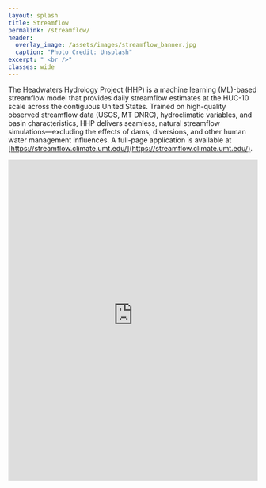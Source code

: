 ```yaml
---
layout: splash
title: Streamflow
permalink: /streamflow/
header:
  overlay_image: /assets/images/streamflow_banner.jpg
  caption: "Photo Credit: Unsplash"
excerpt: " <br />"
classes: wide
---
```


The Headwaters Hydrology Project (HHP) is a machine learning (ML)-based streamflow model that provides daily streamflow estimates at the HUC-10 scale across the contiguous United States. Trained on high-quality observed streamflow data (USGS, MT DNRC), hydroclimatic variables, and basin characteristics, HHP delivers seamless, natural streamflow simulations—excluding the effects of dams, diversions, and other human water management influences. A full-page application is available at [https://streamflow.climate.umt.edu/](https://streamflow.climate.umt.edu/).

<div style="width: 100%; height: 650px;"><iframe style="width: 100%; height: 650px;" src="https://streamflow.climate.umt.edu/" frameborder="0px"></iframe></div>